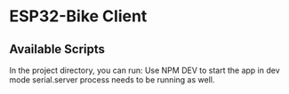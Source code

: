 # ESP32-Bike Client

## Available Scripts

In the project directory, you can run:
Use NPM DEV to start the app in dev mode
serial.server process needs to be running as well. 
